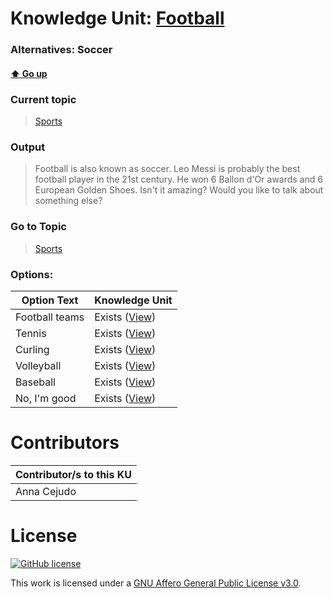 # Knowledge Unit: [Football](../../knowledge_units/sports/football.md)
### Alternatives:   Soccer 
#### [:arrow_up: Go up](../../topics/sports.md)
### Current topic
> [Sports](../../topics/sports.md)
### Output
> Football is also known as soccer. Leo Messi is probably the best football player in the 21st century. He won 6 Ballon d&#039;Or awards and 6 European Golden Shoes. Isn&#039;t it amazing? Would you like to talk about something else?
### Go to Topic
> [Sports](../../topics/sports.md)

### Options: 

| Option Text | Knowledge Unit |
| - | - |  
| Football teams  |  Exists ([View](../../knowledge_units/sports/football-teams.md))  |  
| Tennis  |  Exists ([View](../../knowledge_units/sports/tennis.md))  |  
| Curling  |  Exists ([View](../../knowledge_units/sports/curling.md))  |  
| Volleyball  |  Exists ([View](../../knowledge_units/sports/volleyball.md))  |  
| Baseball  |  Exists ([View](../../knowledge_units/sports/baseball.md))  |  
| No, I&#039;m good  |  Exists ([View](../../knowledge_units/sports/no-im-good.md))  | 

# Contributors

| Contributor/s to this KU |
| - | 
| Anna Cejudo |

# License
[![GitHub license](https://img.shields.io/github/license/inbrainz/cerebro)](https://github.com/inbrainz/cerebro/blob/master/LICENSE)

This work is licensed under a [GNU Affero General Public License v3.0](https://www.gnu.org/licenses/agpl-3.0.txt).